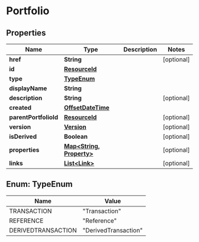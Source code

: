 

# Portfolio

## Properties

Name | Type | Description | Notes
------------ | ------------- | ------------- | -------------
**href** | **String** |  |  [optional]
**id** | [**ResourceId**](ResourceId.md) |  | 
**type** | [**TypeEnum**](#TypeEnum) |  | 
**displayName** | **String** |  | 
**description** | **String** |  |  [optional]
**created** | [**OffsetDateTime**](OffsetDateTime.md) |  | 
**parentPortfolioId** | [**ResourceId**](ResourceId.md) |  |  [optional]
**version** | [**Version**](Version.md) |  |  [optional]
**isDerived** | **Boolean** |  |  [optional]
**properties** | [**Map&lt;String, Property&gt;**](Property.md) |  |  [optional]
**links** | [**List&lt;Link&gt;**](Link.md) |  |  [optional]



## Enum: TypeEnum

Name | Value
---- | -----
TRANSACTION | &quot;Transaction&quot;
REFERENCE | &quot;Reference&quot;
DERIVEDTRANSACTION | &quot;DerivedTransaction&quot;



